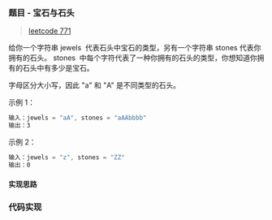 ### 题目 - 宝石与石头

> [leetcode 771](https://leetcode-cn.com/problems/jewels-and-stones/)

给你一个字符串 jewels  代表石头中宝石的类型，另有一个字符串 stones 代表你拥有的石头。 stones  中每个字符代表了一种你拥有的石头的类型，你想知道你拥有的石头中有多少是宝石。

字母区分大小写，因此 "a" 和 "A" 是不同类型的石头。

示例 1：

```js
输入：jewels = "aA", stones = "aAAbbbb"
输出：3
```

示例 2：

```js
输入：jewels = "z", stones = "ZZ"
输出：0
```

#### 实现思路

### 代码实现

```js

```
